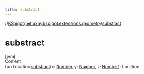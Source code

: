 ```yaml
---
title: substract -
---
```

//[KSpigot](../index.md)/[net.axay.kspigot.extensions.geometry](index.md)/[substract](substract.md)



# substract  
[jvm]  
Content  
fun Location.[substract](substract.md)(x: [Number](https://kotlinlang.org/api/latest/jvm/stdlib/kotlin/-number/index.html), y: [Number](https://kotlinlang.org/api/latest/jvm/stdlib/kotlin/-number/index.html), z: [Number](https://kotlinlang.org/api/latest/jvm/stdlib/kotlin/-number/index.html)): Location  



